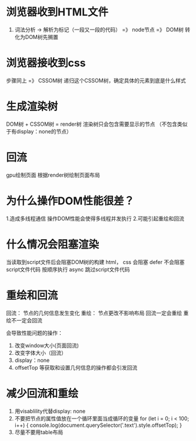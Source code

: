# 浏览器收到HTML文件
1. 词法分析 -> 解析为标记（一段又一段的代码） =》 node节点 =》 DOM树
转化为DOM树先搁置

# 浏览器接收到css
步骤同上 =》 CSSOM树
递归这个CSSOM树，确定具体的元素到底是什么样式

# 生成渲染树
DOM树 + CSSOM树 = render树
渲染树只会包含需要显示的节点 （不包含类似于有display：none的节点）

# 回流 
gpu绘制页面
根据render树绘制页面布局

# 为什么操作DOM性能很差？
1.造成多线程通信
  操作DOM性能会使得多线程并发执行
2.可能引起重绘和回流


# 什么情况会阻塞渲染
当读取到script文件后会阻塞DOM树的构建
html， css 会阻塞
defer 不会阻塞script文件代码 按顺序执行
async  跳过script文件代码 

# 重绘和回流
回流： 节点的几何信息发生变化
重绘： 节点更改不影响布局
回流一定会重绘
重绘不一定会回流


会导致性能问题的操作： 
1. 改变window大小(页面回流)
2. 改变字体大小（回流）
3. display：none
4. offsetTop 等获取和设置几何信息的操作都会引发回流

# 减少回流和重绘
1. 用visablility代替display: none
2. 不要把节点的属性值放在一个循环里面当成循环的变量
for (let i = 0; i < 100; i++) {
    console.log(document.querySelector('.text').style.offsetTop);
  }
3. 尽量不要用table布局

